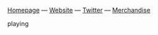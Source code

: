 [Homepage](https://github.com/ohmyzsh/ohmyzsh)
— [Website](https://ohmyz.sh)
— [Twitter](https://twitter.com/ohmyzsh)
— [Merchandise](https://shop.planetargon.com/collections/oh-my-zsh?utm_source=github)

playing